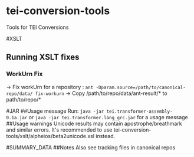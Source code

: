 # tei-conversion-tools
Tools for TEI Conversions

#XSLT
## Running XSLT fixes
### WorkUrn Fix
-> Fix workUrn for a repository : `ant -Dparam.source=/path/to/canonical-repo/data/ fix-workurn`
-> Copy /path/to/repo/data/ant-result/* to path/to/repo/*

#JAR
##Usage message
Run: `java -jar tei.transformer-assembly-0.1a.jar` or `java -jar tei.transformer.lang_grc.jar` for a usage message
##Usage warnings
Unicode results may contain apostrophe/breathmark and similar errors. It's recommended to use tei-conversion-tools/xslt/alpheios/beta2unicode.xsl instead.

#SUMMARY_DATA
##Notes
Also see tracking files in canonical repos

